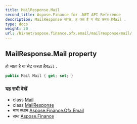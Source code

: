 ```yaml
---
title: MailResponse.Mail
second_title: Aspose.Finance for .NET API Reference
description: MailResponse संपत्त. ह जत है य सेट करत हैMail .
type: docs
weight: 20
url: /hi/net/aspose.finance.ofx.email/mailresponse/mail/
---
```

## MailResponse.Mail property

हो जाता है या सेट करता है`Mail` .

```csharp
public Mail Mail { get; set; }
```

### यह सभी देखें

* class [Mail](../../../aspose.finance.ofx/mail/)
* class [MailResponse](../)
* नाम स्थान [Aspose.Finance.Ofx.Email](../../mailresponse/)
* सभा [Aspose.Finance](../../../)


